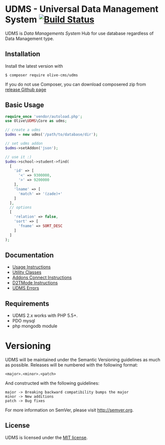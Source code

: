 # UDMS - Universal Data Management System [![Build Status](https://travis-ci.org/OliveCMS/UDMS.svg?branch=master)](https://travis-ci.org/OliveCMS/UDMS)

UDMS is *Data Managements System* Hub for use database regardless of Data Management type.

## Installation

Install the latest version with

```
$ composer require olive-cms/udms
```

If you do not use Composer, you can download composered zip from [release Github page](https://github.com/OliveCMS/UDMS/releases/latest)

## Basic Usage

``` php
require_once 'vendor/autoload.php';
use Olive\UDMS\Core as udms;

// create a udms
$udms = new udms('/path/to/database/dir');

// set udms addon
$udms->setAddon('json');

// use it :)
$udms->school->student->find(
  [
    'id' => [
      '<' => 9300000,
      '>' => 9200000
    ],
    'lname' => [
      'match' => '(zade)+'
    ]
  ],
  // options
  [
    'relation' => false,
    'sort' => [
      'fname' => SORT_DESC
    ]
  ]
);
```

## Documentation

- [Usage Instructions](doc/01-usage.md)
- [Utility Classes](doc/02-utilities.md)
- [Addons Connect Instructions](doc/03-addons.md)
- [D2TMode Instructions](doc/04-d2tmode.md)
- [UDMS Errors](doc/05-error.md)

## Requirements

- UDMS 2.x works with PHP 5.5+.
- PDO mysql
- php mongodb module

# Versioning

UDMS will be maintained under the Semantic Versioning guidelines as much as possible. Releases will be numbered with the following format:

`<major>.<minor>.<patch>`

And constructed with the following guidelines:

    major -> Breaking backward compatibility bumps the major
    minor -> New additions
    patch -> Bug fixes

For more information on SemVer, please visit http://semver.org.

## License

UDMS is licensed under the [MIT license](http://opensource.org/licenses/MIT).
